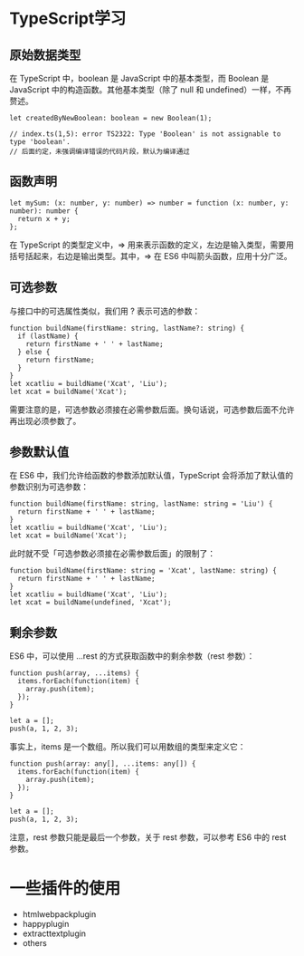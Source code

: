 # TypeScript学习
## 原始数据类型
在 TypeScript 中，boolean 是 JavaScript 中的基本类型，而 Boolean 是 JavaScript 中的构造函数。其他基本类型（除了 null 和 undefined）一样，不再赘述。

```
let createdByNewBoolean: boolean = new Boolean(1);

// index.ts(1,5): error TS2322: Type 'Boolean' is not assignable to type 'boolean'.
// 后面约定，未强调编译错误的代码片段，默认为编译通过
```
## 函数声明
```
let mySum: (x: number, y: number) => number = function (x: number, y: number): number {
  return x + y;
};
```
在 TypeScript 的类型定义中，=> 用来表示函数的定义，左边是输入类型，需要用括号括起来，右边是输出类型。其中，=> 在 ES6 中叫箭头函数，应用十分广泛。
## 可选参数
与接口中的可选属性类似，我们用 ? 表示可选的参数：

```
function buildName(firstName: string, lastName?: string) {
  if (lastName) {
    return firstName + ' ' + lastName;
  } else {
    return firstName;
  }
}
let xcatliu = buildName('Xcat', 'Liu');
let xcat = buildName('Xcat');
```
需要注意的是，可选参数必须接在必需参数后面。换句话说，可选参数后面不允许再出现必须参数了。
## 参数默认值
在 ES6 中，我们允许给函数的参数添加默认值，TypeScript 会将添加了默认值的参数识别为可选参数：

```
function buildName(firstName: string, lastName: string = 'Liu') {
  return firstName + ' ' + lastName;
}
let xcatliu = buildName('Xcat', 'Liu');
let xcat = buildName('Xcat');
```
此时就不受「可选参数必须接在必需参数后面」的限制了：

```
function buildName(firstName: string = 'Xcat', lastName: string) {
  return firstName + ' ' + lastName;
}
let xcatliu = buildName('Xcat', 'Liu');
let xcat = buildName(undefined, 'Xcat');
```
## 剩余参数
ES6 中，可以使用 ...rest 的方式获取函数中的剩余参数（rest 参数）：

```
function push(array, ...items) {
  items.forEach(function(item) {
    array.push(item);
  });
}

let a = [];
push(a, 1, 2, 3);
```
事实上，items 是一个数组。所以我们可以用数组的类型来定义它：

```
function push(array: any[], ...items: any[]) {
  items.forEach(function(item) {
    array.push(item);
  });
}

let a = [];
push(a, 1, 2, 3);
```
注意，rest 参数只能是最后一个参数，关于 rest 参数，可以参考 ES6 中的 rest 参数。
# 一些插件的使用
- htmlwebpackplugin
- happyplugin
- extracttextplugin
- others